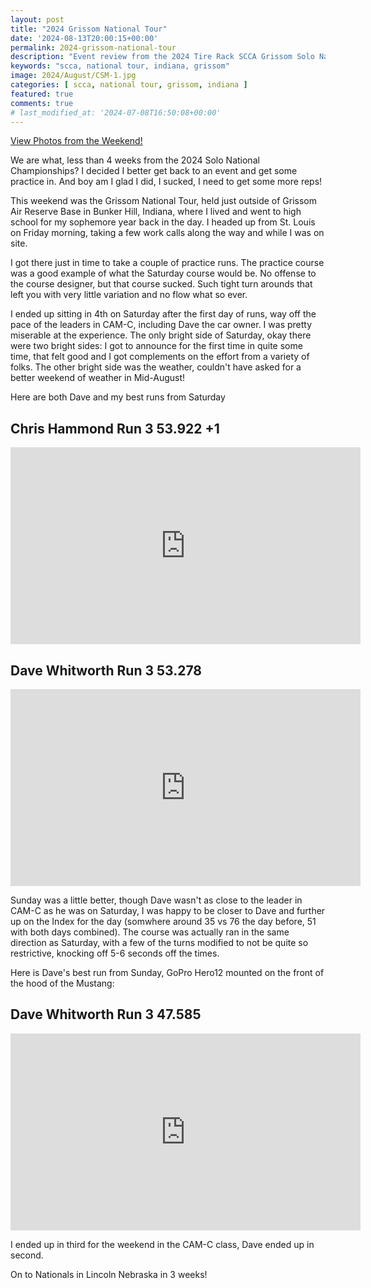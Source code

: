 ```yaml
---
layout: post
title: "2024 Grissom National Tour"
date: '2024-08-13T20:00:15+00:00'
permalink: 2024-grissom-national-tour
description: "Event review from the 2024 Tire Rack SCCA Grissom Solo National Tour"
keywords: "scca, national tour, indiana, grissom"
image: 2024/August/CSM-1.jpg
categories: [ scca, national tour, grissom, indiana ]
featured: true
comments: true
# last_modified_at: '2024-07-08T16:50:08+00:00'
---
```

[View Photos from the Weekend!](https://photos.rainbowmarks.com/2024/Autocross/Grissom-National-Tour)

We are what, less than 4 weeks from the 2024 Solo National Championships? I decided I better get back to an event and get some practice in. And boy am I glad I did, I sucked, I need to get some more reps!

This weekend was the Grissom National Tour, held just outside of Grissom Air Reserve Base in Bunker Hill, Indiana, where I lived and went to high school for my sophemore year back in the day. I headed up from St. Louis on Friday morning, taking a few work calls along the way and while I was on site. 

I got there just in time to take a couple of practice runs. The practice course was a good example of what the Saturday course would be. No offense to the course designer, but that course sucked. Such tight turn arounds that left you with very little variation and no flow what so ever.

I ended up sitting in 4th on Saturday after the first day of runs, way off the pace of the leaders in CAM-C, including Dave the car owner. I was pretty miserable at the experience. The only bright side of Saturday, okay there were two bright sides: I got to announce for the first time in quite some time, that felt good and I got complements on the effort from a variety of folks. The other bright side was the weather, couldn't have asked for a better weekend of weather in Mid-August!

Here are both Dave and my best runs from Saturday

## Chris Hammond Run 3 53.922 +1

<iframe width="560" height="315" src="https://www.youtube.com/embed/Y0Heq4DWd0g?si=oWWiMrzx3Z_u5m66" title="YouTube video player" frameborder="0" allow="accelerometer; autoplay; clipboard-write; encrypted-media; gyroscope; picture-in-picture; web-share" referrerpolicy="strict-origin-when-cross-origin" allowfullscreen></iframe>

## Dave Whitworth Run 3 53.278
<iframe width="560" height="315" src="https://www.youtube.com/embed/4WOd7Plz-gk?si=n20_T3qsIxqeDEEH" title="YouTube video player" frameborder="0" allow="accelerometer; autoplay; clipboard-write; encrypted-media; gyroscope; picture-in-picture; web-share" referrerpolicy="strict-origin-when-cross-origin" allowfullscreen></iframe>


Sunday was a little better, though Dave wasn't as close to the leader in CAM-C as he was on Saturday, I was happy to be closer to Dave and further up on the Index for the day (somwhere around 35 vs 76 the day before, 51 with both days combined). The course was actually ran in the same direction as Saturday, with a few of the turns modified to not be quite so restrictive, knocking off 5-6 seconds off the times.

Here is Dave's best run from Sunday, GoPro Hero12 mounted on the front of the hood of the Mustang:

## Dave Whitworth Run 3 47.585
<iframe width="560" height="315" src="https://www.youtube.com/embed/0G6gOCT-2vQ?si=uS4GZ1UVJpoBJxi8" title="YouTube video player" frameborder="0" allow="accelerometer; autoplay; clipboard-write; encrypted-media; gyroscope; picture-in-picture; web-share" referrerpolicy="strict-origin-when-cross-origin" allowfullscreen></iframe>

I ended up in third for the weekend in the CAM-C class, Dave ended up in second.

On to Nationals in Lincoln Nebraska in 3 weeks!
